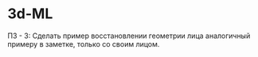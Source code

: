 # 3d-ML
ПЗ - 3:
Сделать пример восстановлении геометрии лица аналогичный примеру в заметке, только со своим лицом.
